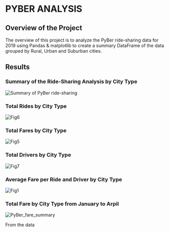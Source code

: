 # PYBER ANALYSIS

## Overview of the Project

The overview of this project is to analyze the PyBer ride-sharing data for 2019 using Pandas & 
matplotlib to create a summary DataFrame of the data grouped by Rural, Urban and Suburban cities. 



## Results


### Summary of the Ride-Sharing Analysis by City Type

![Summary of PyBer ride-sharing](https://user-images.githubusercontent.com/103302566/168510927-8b339d9e-6eca-4ca4-aa4f-b0ec52a7fe38.png)


### Total Rides by City Type


![Fig6](https://user-images.githubusercontent.com/103302566/168510426-953de63a-e4f5-4406-a2b2-345a370e40a4.png)


### Total Fares by City Type

  
![Fig5](https://user-images.githubusercontent.com/103302566/168510628-90c4b2bc-8a04-4183-8c6d-aa2bdbd7afa7.png)


### Total Drivers by City Type

![Fig7](https://user-images.githubusercontent.com/103302566/168510964-4d9fbc9a-e602-417b-86e5-21fd74f5a2c7.png)


### Average Fare per Ride and Driver by City Type

![Fig1](https://user-images.githubusercontent.com/103302566/168511043-1ecb9033-1679-47ff-8cf3-e362e674dbed.png)


### Total Fare by City Type from January to Arpil

![PyBer_fare_summary](https://user-images.githubusercontent.com/103302566/168511393-ba2dc7ca-bb4a-4b62-a9da-f8509a006249.png)


From the data 
